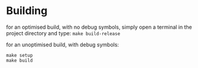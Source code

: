 # Building
for an optimised build, with no debug symbols, simply open a terminal in the project directory and type:
```make build-release```

for an unoptimised build, with debug symbols:
```
make setup
make build
```
